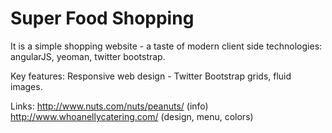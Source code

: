 Super Food Shopping
========

It is a simple shopping website - a taste of modern client side technologies: angularJS, yeoman, twitter bootstrap.

Key features:
Responsive web design - Twitter Bootstrap grids, fluid images.

Links:
http://www.nuts.com/nuts/peanuts/ (info)
http://www.whoanellycatering.com/ (design, menu, colors)